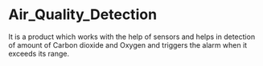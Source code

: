 # Air_Quality_Detection
It is a product which works with the help of sensors and helps in detection of amount of Carbon dioxide and Oxygen and triggers the alarm when it exceeds its range.
